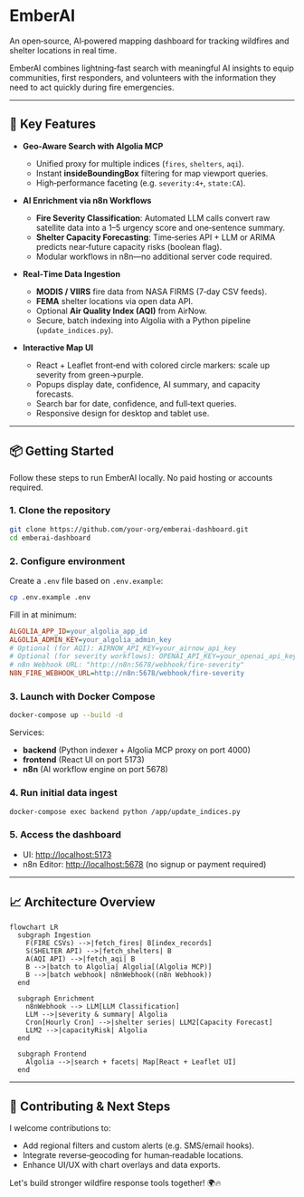 # EmberAI

An open‑source, AI‑powered mapping dashboard for tracking wildfires and shelter
locations in real time.

EmberAI combines lightning‑fast search with meaningful AI insights to equip
communities, first responders, and volunteers with the information they need to
act quickly during fire emergencies.

---

## 🚀 Key Features

- **Geo‑Aware Search with Algolia MCP**

  - Unified proxy for multiple indices (`fires`, `shelters`, `aqi`).
  - Instant **insideBoundingBox** filtering for map viewport queries.
  - High‑performance faceting (e.g. `severity:4+`, `state:CA`).

- **AI Enrichment via n8n Workflows**

  - **Fire Severity Classification**: Automated LLM calls convert raw satellite
    data into a 1–5 urgency score and one‑sentence summary.
  - **Shelter Capacity Forecasting**: Time‑series API + LLM or ARIMA predicts
    near‑future capacity risks (boolean flag).
  - Modular workflows in n8n—no additional server code required.

- **Real‑Time Data Ingestion**

  - **MODIS / VIIRS** fire data from NASA FIRMS (7‑day CSV feeds).
  - **FEMA** shelter locations via open data API.
  - Optional **Air Quality Index (AQI)** from AirNow.
  - Secure, batch indexing into Algolia with a Python pipeline
    (`update_indices.py`).

- **Interactive Map UI**

  - React + Leaflet front‑end with colored circle markers: scale up severity
    from green→purple.
  - Popups display date, confidence, AI summary, and capacity forecasts.
  - Search bar for date, confidence, and full‑text queries.
  - Responsive design for desktop and tablet use.

---

## 📦 Getting Started

Follow these steps to run EmberAI locally. No paid hosting or accounts required.

### 1. Clone the repository

```bash
git clone https://github.com/your‑org/emberai‑dashboard.git
cd emberai‑dashboard
```

### 2. Configure environment

Create a `.env` file based on `.env.example`:

```bash
cp .env.example .env
```

Fill in at minimum:

```ini
ALGOLIA_APP_ID=your_algolia_app_id
ALGOLIA_ADMIN_KEY=your_algolia_admin_key
# Optional (for AQI): AIRNOW_API_KEY=your_airnow_api_key
# Optional (for severity workflows): OPENAI_API_KEY=your_openai_api_key
# n8n Webhook URL: "http://n8n:5678/webhook/fire-severity"
N8N_FIRE_WEBHOOK_URL=http://n8n:5678/webhook/fire-severity
```

### 3. Launch with Docker Compose

```bash
docker-compose up --build -d
```

Services:

- **backend** (Python indexer + Algolia MCP proxy on port 4000)
- **frontend** (React UI on port 5173)
- **n8n** (AI workflow engine on port 5678)

### 4. Run initial data ingest

```bash
docker-compose exec backend python /app/update_indices.py
```

### 5. Access the dashboard

- UI: [http://localhost:5173](http://localhost:5173)
- n8n Editor: [http://localhost:5678](http://localhost:5678) (no signup or
  payment required)

---

## 📈 Architecture Overview

```mermaid
flowchart LR
  subgraph Ingestion
    F(FIRE CSVs) -->|fetch_fires| B[index_records]
    S(SHELTER API) -->|fetch_shelters| B
    A(AQI API) -->|fetch_aqi| B
    B -->|batch to Algolia| Algolia[(Algolia MCP)]
    B -->|batch webhook| n8nWebhook((n8n Webhook))
  end

  subgraph Enrichment
    n8nWebhook --> LLM[LLM Classification]
    LLM -->|severity & summary| Algolia
    Cron[Hourly Cron] -->|shelter series| LLM2[Capacity Forecast]
    LLM2 -->|capacityRisk| Algolia
  end

  subgraph Frontend
    Algolia -->|search + facets| Map[React + Leaflet UI]
  end
```

---

## 🤝 Contributing & Next Steps

I welcome contributions to:

- Add regional filters and custom alerts (e.g. SMS/email hooks).
- Integrate reverse‑geocoding for human‑readable locations.
- Enhance UI/UX with chart overlays and data exports.

Let's build stronger wildfire response tools together! 🌍🔥
